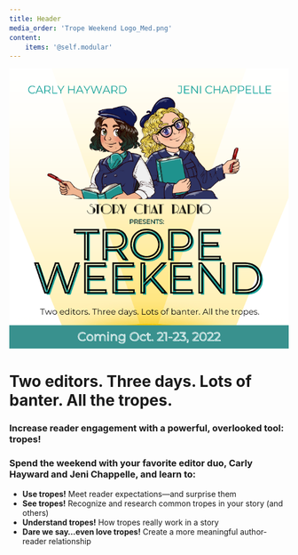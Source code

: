 ```yaml
---
title: Header
media_order: 'Trope Weekend Logo_Med.png'
content:
    items: '@self.modular'
---
```


![Story Chat Radio Presents: Trope Weekend.Two editors. Three days. Lots of banter. All the tropes. Coming Oct 21-23, 2022](Trope%20Weekend%20Logo_Med.png)

# Two editors. Three days. Lots of banter. All the tropes.

### Increase reader engagement with a powerful, overlooked tool: tropes!

### Spend the weekend with your favorite editor duo, Carly Hayward and Jeni Chappelle, and learn to: 
* **Use tropes!** Meet reader expectations—and surprise them
* **See tropes!** Recognize and research common tropes in your story (and others)
* **Understand tropes!** How tropes really work in a story
* **Dare we say…even love tropes!** Create a more meaningful author-reader relationship
